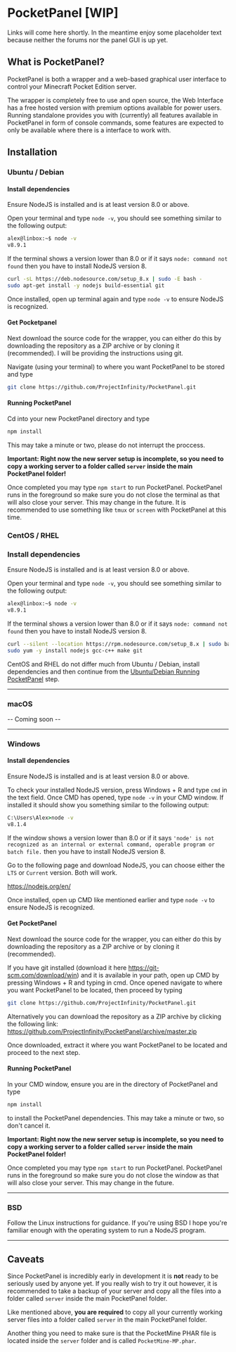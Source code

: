 # PocketPanel [WIP]

Links will come here shortly. In the meantime enjoy some placeholder text because neither the forums nor the panel GUI is up yet.

## What is PocketPanel?

PocketPanel is both a wrapper and a web-based graphical user interface to control your Minecraft Pocket Edition server.

The wrapper is completely free to use and open source, the Web Interface has a free hosted version with premium options available for power users. Running standalone provides you with (currently) all features available in PocketPanel in form of console commands, some features are expected to only be available where there is a interface to work with.

## Installation

### Ubuntu / Debian

#### Install dependencies

Ensure NodeJS is installed and is at least version 8.0 or above.

Open your terminal and type `node -v`, you should see something similar to the following output:

```bash
alex@linbox:~$ node -v
v8.9.1
```

If the terminal shows a version lower than 8.0 or if it says `node: command not found` then you have to install NodeJS version 8.

```bash
curl -sL https://deb.nodesource.com/setup_8.x | sudo -E bash -
sudo apt-get install -y nodejs build-essential git
```

Once installed, open up terminal again and type `node -v` to ensure NodeJS is recognized.

#### Get Pocketpanel

Next download the source code for the wrapper, you can either do this by downloading the repository as a ZIP archive or by cloning it (recommended). I will be providing the instructions using git.

Navigate (using your terminal) to where you want PocketPanel to be stored and type

```bash
git clone https://github.com/ProjectInfinity/PocketPanel.git
```

#### Running PocketPanel

Cd into your new PocketPanel directory and type

```bash
npm install
```

This may take a minute or two, please do not interrupt the proccess.

**Important: Right now the new server setup is incomplete, so you need to copy a working server to a folder called `server` inside the main PocketPanel folder!**

Once completed you may type `npm start` to run PocketPanel.
PocketPanel runs in the foreground so make sure you do not close the terminal as that will also close your server. This may change in the future. It is recommended to use something like `tmux` or `screen` with PocketPanel at this time.

### CentOS / RHEL

### Install dependencies

Ensure NodeJS is installed and is at least version 8.0 or above.

Open your terminal and type `node -v`, you should see something similar to the following output:

```bash
alex@linbox:~$ node -v
v8.9.1
```

If the terminal shows a version lower than 8.0 or if it says `node: command not found` then you have to install NodeJS version 8.

```bash
curl --silent --location https://rpm.nodesource.com/setup_8.x | sudo bash -
sudo yum -y install nodejs gcc-c++ make git
```

CentOS and RHEL do not differ much from Ubuntu / Debian, install dependencies and then continue from the [Ubuntu/Debian Running PocketPanel](https://github.com/ProjectInfinity/PocketPanel#running-pocketpanel) step.

- - -

### macOS

-- Coming soon --

- - -

### Windows

#### Install dependencies

Ensure NodeJS is installed and is at least version 8.0 or above.

To check your installed NodeJS version, press Windows + R and type `cmd` in the text field.
Once CMD has opened, type `node -v` in your CMD window. If installed it should show you something similar to the following output:

```cmd
C:\Users\Alex>node -v
v8.1.4
```

If the window shows a version lower than 8.0 or if it says `'node' is not recognized as an internal or external command, operable program or batch file.` then you have to install NodeJS version 8.

Go to the following page and download NodeJS, you can choose either the `LTS` or `Current` version. Both will work.

<https://nodejs.org/en/>

Once installed, open up CMD like mentioned earlier and type `node -v` to ensure NodeJS is recognized.

#### Get PocketPanel

Next download the source code for the wrapper, you can either do this by downloading the repository as a ZIP archive or by cloning it (recommended).

If you have git installed (download it here <https://git-scm.com/download/win>) and it is available in your path, open up CMD by pressing Windows + R and typing in cmd. Once opened navigate to where you want PocketPanel to be located, then proceed by typing 

```bash
git clone https://github.com/ProjectInfinity/PocketPanel.git
```

Alternatively you can download the repository as a ZIP archive by clicking the following link:
<https://github.com/ProjectInfinity/PocketPanel/archive/master.zip>

Once downloaded, extract it where you want PocketPanel to be located and proceed to the next step.

#### Running PocketPanel

In your CMD window, ensure you are in the directory of PocketPanel and type 

```bash
npm install
```

to install the PocketPanel dependencies. This may take a minute or two, so don't cancel it.

**Important: Right now the new server setup is incomplete, so you need to copy a working server to a folder called `server` inside the main PocketPanel folder!**

Once completed you may type `npm start` to run PocketPanel.
PocketPanel runs in the foreground so make sure you do not close the window as that will also close your server. This may change in the future.

- - -

### BSD

Follow the Linux instructions for guidance. If you're using BSD I hope you're familiar enough with the operating system to run a NodeJS program.

- - -

## Caveats

Since PocketPanel is incredibly early in development it is **not** ready to be seriously used by anyone yet. If you really wish to try it out however, it is recommended to take a backup of your server and copy all the files into a folder called `server` inside the main PocketPanel folder.

Like mentioned above, **you are required** to copy all your currently working server files into a folder called `server` in the main PocketPanel folder.

Another thing you need to make sure is that the PocketMine PHAR file is located inside the `server` folder and is called `PocketMine-MP.phar`.